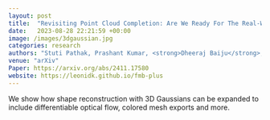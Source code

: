 ```yaml
---
layout: post
title:  "Revisiting Point Cloud Completion: Are We Ready For The Real-World?"
date:   2023-08-28 22:21:59 +00:00
image: /images/3dgaussian.jpg
categories: research
authors: "Stuti Pathak, Prashant Kumar, <strong>Dheeraj Baiju</strong>, Nicholus Mboga, Gunther Steenackers, Rudi Penne"
venue: "arXiv"
Paper: https://arxiv.org/abs/2411.17580
website: https://leonidk.github.io/fmb-plus
---
```

We show how shape reconstruction with 3D Gaussians can be expanded to include differentiable optical flow, colored mesh exports and more. 